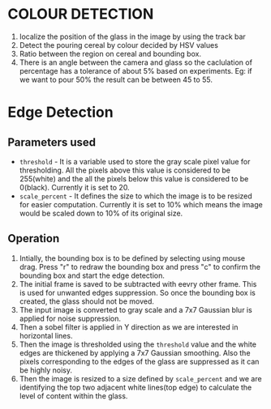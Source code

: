 # COLOUR DETECTION
1. localize the position of the glass in the image by using the track bar 
2. Detect the pouring cereal by colour decided by HSV values 
3. Ratio between the region on cereal and bounding box.
4. There is an angle between the camera and glass so the caclulation of percentage has a tolerance of about 5% based on experiments. Eg: if we want to pour 50% the result can be between 45 to 55. 

# Edge Detection

## Parameters used
- ```threshold``` - It is a variable used to store the gray scale pixel value for thresholding. All the pixels above this value is considered to be 255(white) and the all the pixels below this value is considered to be 0(black). Currently it is set to 20.
- ```scale_percent``` - It defines the size to which the image is to be resized for easier computation. Currently it is set to 10% which means the image would be scaled down to 10% of its original size.

## Operation
1. Intially, the bounding box is to be defined by selecting using mouse drag. Press "r" to redraw the bounding box and press "c" to confirm the bounding box and start the edge detection.
2. The initial frame is saved to be subtracted with eevry other frame. This is used for unwanted edges suppression. So once the bounding box is created, the glass should not be moved.
3. The input image is converted to gray scale and a 7x7 Gaussian blur is applied for noise suppression.
4. Then a sobel filter is applied in Y direction as we are interested in horizontal lines.
5. Then the image is thresholded using the ```threshold``` value and the white edges are thickened by applying a 7x7 Gaussian smoothing. Also the pixels corresponding to the edges of the glass are suppressed as it can be highly noisy.
6. Then the image is resized to a size defined by ```scale_percent``` and we are identifying the top two adjacent white lines(top edge) to calculate the level of content within the glass.
